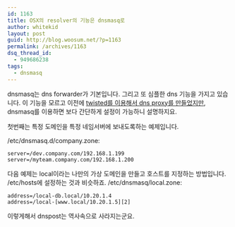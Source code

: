 ```yaml
---
id: 1163
title: OSX의 resolver의 기능은 dnsmasq로
author: whitekid
layout: post
guid: http://blog.woosum.net/?p=1163
permalink: /archives/1163
dsq_thread_id:
  - 949686238
tags:
  - dnsmasq
---
```

dnsmasq는 dns forwarder가 기본입니다. 그리고 또 심플한 dns 기능을 가지고 있습니다. 이 기능을 모르고 이전에 [twisted를 이용해서 dns proxy를 만들었지만][1], dnsmasq를 이용하면 보다 간단하게 설정이 가능하니 설명하지요.

첫번째는 특정 도메인을 특정 네임서버에 보내도록하는 예제입니다.

/etc/dnsmasq.d/company.zone:

    server=/dev.company.com/192.168.1.199
    server=/myteam.company.com/192.168.1.200

다음 예제는 local이라는 나만의 가상 도메인을 만들고 호스트를 지정하는 방법입니다. /etc/hosts에 설정하는 것과 비슷하죠.
/etc/dnsmasq/local.zone:

    address=/local-db.local/10.20.1.4
    address=/local-[www.local/10.20.1.5][2]

이렇게해서 dnspost는 역사속으로 사라지는군요.

 [1]: http://blog.woosum.net/archives/1040
 [2]: http://www.local/10.20.1.5